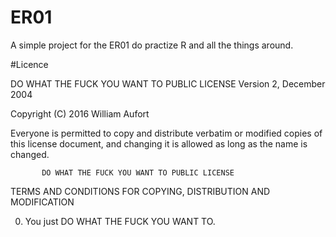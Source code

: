 # ER01

A simple project for the ER01 do practize R and all the things around.

#Licence

DO WHAT THE FUCK YOU WANT TO PUBLIC LICENSE
                   Version 2, December 2004
 
Copyright (C) 2016 William Aufort
 
Everyone is permitted to copy and distribute verbatim or modified
copies of this license document, and changing it is allowed as long
as the name is changed.
 
           DO WHAT THE FUCK YOU WANT TO PUBLIC LICENSE
  TERMS AND CONDITIONS FOR COPYING, DISTRIBUTION AND MODIFICATION
 
 0. You just DO WHAT THE FUCK YOU WANT TO.
